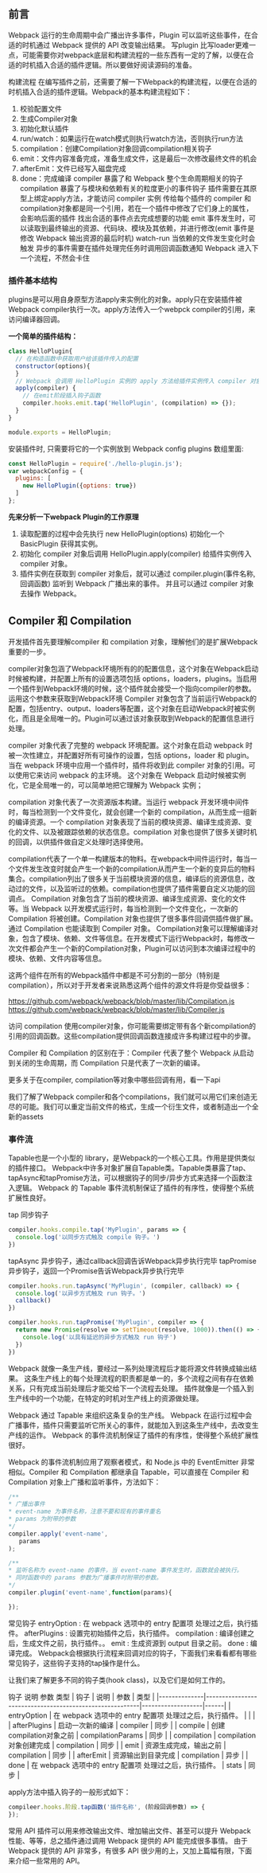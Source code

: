 
## 前言
 
Webpack 运行的生命周期中会广播出许多事件，Plugin 可以监听这些事件，在合适的时机通过 Webpack 提供的 API 改变输出结果。
写plugin 比写loader更难一点，可能需要你对webpack底层和构建流程的一些东西有一定的了解，以便在合适的时机插入合适的插件逻辑。所以要做好阅读源码的准备。

 
构建流程
在编写插件之前，还需要了解一下Webpack的构建流程，以便在合适的时机插入合适的插件逻辑。Webpack的基本构建流程如下：
1. 校验配置文件
2. 生成Compiler对象
3. 初始化默认插件
4. run/watch：如果运行在watch模式则执行watch方法，否则执行run方法
5. compilation：创建Compilation对象回调compilation相关钩子
6. emit：文件内容准备完成，准备生成文件，这是最后一次修改最终文件的机会
7. afterEmit：文件已经写入磁盘完成
8. done：完成编译
compiler 暴露了和 Webpack 整个生命周期相关的钩子
compilation 暴露了与模块和依赖有关的粒度更小的事件钩子
插件需要在其原型上绑定apply方法，才能访问 compiler 实例
传给每个插件的 compiler 和 compilation对象都是同一个引用，若在一个插件中修改了它们身上的属性，会影响后面的插件
找出合适的事件点去完成想要的功能
emit 事件发生时，可以读取到最终输出的资源、代码块、模块及其依赖，并进行修改(emit 事件是修改 Webpack 输出资源的最后时机)
watch-run 当依赖的文件发生变化时会触发
异步的事件需要在插件处理完任务时调用回调函数通知 Webpack 进入下一个流程，不然会卡住

### 插件基本结构

plugins是可以用自身原型方法apply来实例化的对象。apply只在安装插件被Webpack compiler执行一次。apply方法传入一个webpck compiler的引用，来访问编译器回调。

**一个简单的插件结构：**
```js
class HelloPlugin{
  // 在构造函数中获取用户给该插件传入的配置
  constructor(options){
  }
  // Webpack 会调用 HelloPlugin 实例的 apply 方法给插件实例传入 compiler 对象
  apply(compiler) {
    // 在emit阶段插入钩子函数
    compiler.hooks.emit.tap('HelloPlugin', (compilation) => {});
  }
}

module.exports = HelloPlugin;
```

安装插件时, 只需要将它的一个实例放到 Webpack config plugins 数组里面:
```js
const HelloPlugin = require('./hello-plugin.js');
var webpackConfig = {
  plugins: [
    new HelloPlugin({options: true})
  ]
};
```

**先来分析一下webpack Plugin的工作原理**
1. 读取配置的过程中会先执行 new HelloPlugin(options) 初始化一个 BasicPlugin 获得其实例。
2. 初始化 compiler 对象后调用 HelloPlugin.apply(compiler) 给插件实例传入 compiler 对象。
3. 插件实例在获取到 compiler 对象后，就可以通过 compiler.plugin(事件名称, 回调函数) 监听到 Webpack 广播出来的事件。
并且可以通过 compiler 对象去操作 Webpack。

## Compiler 和 Compilation

开发插件首先要理解compiler 和 compilation 对象，理解他们的是扩展Webpack重要的一步。

compiler对象包涵了Webpack环境所有的的配置信息，这个对象在Webpack启动时候被构建，并配置上所有的设置选项包括 options，loaders，plugins。当启用一个插件到Webpack环境的时候，这个插件就会接受一个指向compiler的参数。运用这个参数来获取到Webpack环境
Compiler 对象包含了当前运行Webpack的配置，包括entry、output、loaders等配置，这个对象在启动Webpack时被实例化，而且是全局唯一的。Plugin可以通过该对象获取到Webpack的配置信息进行处理。

compiler 对象代表了完整的 webpack 环境配置。这个对象在启动 webpack 时被一次性建立，并配置好所有可操作的设置，包括 options，loader 和 plugin。当在 webpack 环境中应用一个插件时，插件将收到此 compiler 对象的引用。可以使用它来访问 webpack 的主环境。
这个对象在 Webpack 启动时候被实例化，它是全局唯一的，可以简单地把它理解为 Webpack 实例；

compilation 对象代表了一次资源版本构建。当运行 webpack 开发环境中间件时，每当检测到一个文件变化，就会创建一个新的 compilation，从而生成一组新的编译资源。一个 compilation 对象表现了当前的模块资源、编译生成资源、变化的文件、以及被跟踪依赖的状态信息。compilation 对象也提供了很多关键时机的回调，以供插件做自定义处理时选择使用。

compilation代表了一个单一构建版本的物料。在webpack中间件运行时，每当一个文件发生改变时就会产生一个新的compilation从而产生一个新的变异后的物料集合。compilation列出了很多关于当前模块资源的信息，编译后的资源信息，改动过的文件，以及监听过的依赖。compilation也提供了插件需要自定义功能的回调点。
Compilation 对象包含了当前的模块资源、编译生成资源、变化的文件等。当 Webpack 以开发模式运行时，每当检测到一个文件变化，一次新的 Compilation 将被创建。Compilation 对象也提供了很多事件回调供插件做扩展。通过 Compilation 也能读取到 Compiler 对象。
Compilation对象可以理解编译对象，包含了模块、依赖、文件等信息。在开发模式下运行Webpack时，每修改一次文件都会产生一个新的Compilation对象，Plugin可以访问到本次编译过程中的模块、依赖、文件内容等信息。

这两个组件在所有的Webpack插件中都是不可分割的一部分（特别是compilation），所以对于开发者来说熟悉这两个组件的源文件将是你受益很多：

https://github.com/webpack/webpack/blob/master/lib/Compilation.js
https://github.com/webpack/webpack/blob/master/lib/Compiler.js
 

访问 compilation
使用compiler对象，你可能需要绑定带有各个新compilation的引用的回调函数。这些compilation提供回调函数连接成许多构建过程中的步骤。

Compiler 和 Compilation 的区别在于：Compiler 代表了整个 Webpack 从启动到关闭的生命周期，而 Compilation 只是代表了一次新的编译。
 
更多关于在compiler, compilation等对象中哪些回调有用，看一下api

我们了解了Webpack compiler和各个compilations，我们就可以用它们来创造无尽的可能。我们可以重定当前文件的格式，生成一个衍生文件，或者制造出一个全新的assets


### 事件流

Tapable也是一个小型的 library，是Webpack的一个核心工具。作用是提供类似的插件接口。
Webpack中许多对象扩展自Tapable类。Tapable类暴露了tap、tapAsync和tapPromise方法，可以根据钩子的同步/异步方式来选择一个函数注入逻辑。
Webpack 的 Tapable 事件流机制保证了插件的有序性，使得整个系统扩展性良好。


tap 同步钩子
```js
compiler.hooks.compile.tap('MyPlugin', params => {
  console.log('以同步方式触及 compile 钩子。')
})
```
tapAsync 异步钩子，通过callback回调告诉Webpack异步执行完毕
tapPromise 异步钩子，返回一个Promise告诉Webpack异步执行完毕
```js
compiler.hooks.run.tapAsync('MyPlugin', (compiler, callback) => {
  console.log('以异步方式触及 run 钩子。')
  callback()
})

compiler.hooks.run.tapPromise('MyPlugin', compiler => {
  return new Promise(resolve => setTimeout(resolve, 1000)).then(() => {
    console.log('以具有延迟的异步方式触及 run 钩子')
  })
})
```


Webpack 就像一条生产线，要经过一系列处理流程后才能将源文件转换成输出结果。 这条生产线上的每个处理流程的职责都是单一的，多个流程之间有存在依赖关系，只有完成当前处理后才能交给下一个流程去处理。 插件就像是一个插入到生产线中的一个功能，在特定的时机对生产线上的资源做处理。

Webpack 通过 Tapable 来组织这条复杂的生产线。 Webpack 在运行过程中会广播事件，插件只需要监听它所关心的事件，就能加入到这条生产线中，去改变生产线的运作。 Webpack 的事件流机制保证了插件的有序性，使得整个系统扩展性很好。




Webpack 的事件流机制应用了观察者模式，和 Node.js 中的 EventEmitter 非常相似。Compiler 和 Compilation 都继承自 Tapable，可以直接在 Compiler 和 Compilation 对象上广播和监听事件，方法如下：
```js
/**
* 广播出事件
* event-name 为事件名称，注意不要和现有的事件重名
* params 为附带的参数
*/
compiler.apply('event-name',
   params
);

/**
* 监听名称为 event-name 的事件，当 event-name 事件发生时，函数就会被执行。
* 同时函数中的 params 参数为广播事件时附带的参数。
*/
compiler.plugin('event-name',function(params){

});
```

常见钩子
entryOption : 在 webpack 选项中的 entry 配置项 处理过之后，执行插件。
afterPlugins : 设置完初始插件之后，执行插件。
compilation : 编译创建之后，生成文件之前，执行插件。。
emit : 生成资源到 output 目录之前。
done : 编译完成。
Webpack会根据执行流程来回调对应的钩子，下面我们来看看都有哪些常见钩子，这些钩子支持的tap操作是什么。

让我们来了解更多不同的钩子类(hook class)，以及它们是如何工作的。

钩子	说明	参数	类型
| 钩子         | 说明                                                    | 参数              | 类型 |
|--------------|---------------------------------------------------------|-------------------|------|
| entryOption  | 在 webpack 选项中的 entry 配置项 处理过之后，执行插件。 |                   |      |
| afterPlugins | 启动一次新的编译                                        | compiler          | 同步 |
| compile      | 创建compilation对象之前                                 | compilationParams | 同步 |
| compilation  | compilation对象创建完成                                 | compilation       | 同步 |
| emit         | 资源生成完成，输出之前                                  | compilation       | 同步 |
| afterEmit    | 资源输出到目录完成                                      | compilation       | 异步 |
| done         | 在 webpack 选项中的 entry 配置项 处理过之后，执行插件。 | stats             | 同步 |

apply方法中插入钩子的一般形式如下：
```js
compileer.hooks.阶段.tap函数('插件名称', (阶段回调参数) => {
});
```

常用 API
插件可以用来修改输出文件、增加输出文件、甚至可以提升 Webpack 性能、等等，总之插件通过调用 Webpack 提供的 API 能完成很多事情。 由于 Webpack 提供的 API 非常多，有很多 API 很少用的上，又加上篇幅有限，下面来介绍一些常用的 API。

